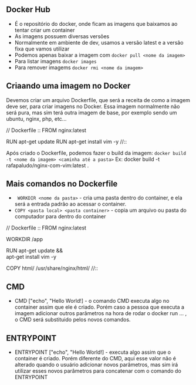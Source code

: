 ## Docker Hub
- É o repositório do docker, onde ficam as imagens que baixamos ao tentar criar um container
- As imagens possuem diversas versões
- Normalmente em ambiente de dev, usamos a versão latest e a versão fixa que vamos utilizar
- Podemos apenas baixar a imagem com `docker pull <nome da imagem>`
- Para listar imagens `docker images`
- Para remover imagems `docker rmi <nome da imagem>`

## Criaando uma imagem no Docker
Devemos criar um arquivo Dockerfile, que será a receita de como a imagem deve ser, para criar imagens no Docker. Essa imagem normalmente não será pura, mas sim terá outra imagem de base, por exemplo sendo um ubuntu, nginx, php, etc...

// Dockerfile ::
FROM nginx:latest

RUN apt-get update
RUN apt-get install vim -y
//::

Após criado o Dockerfile, podemos fazer o build da imagem:
`docker build -t <nome da imagem> <caminha até a pasta>`
Ex: docker build -t rafapaludo/nginx-com-vim:latest .

## Mais comandos no Dockerfile
- ` WORKDIR <nome da pasta>` - cria uma pasta dentro do container, e ela será a entrada padrão ao acessar o container.
- `COPY <pasta local> <pasta container>` - copia um arquivo ou pasta do computador para dentro do container

// Dockerfile ::
FROM nginx:latest

WORKDIR /app

RUN apt-get update && \
    apt-get install vim -y

COPY html/ /usr/share/nginx/html/
//::

## CMD
- CMD ["echo", "Hello World!] - o comando CMD executa algo no container assim que ele é criado. Porém caso a pessoa que executa a imagem adicionar outros parâmetros na hora de rodar o docker run ... <parametros novos>, o CMD será substituido pelos novos comandos.

## ENTRYPOINT
- ENTRYPOINT ["echo", "Hello World!] - executa algo assim que o container é criado. Porém diferente do CMD, aqui esse valor não é alterado quando o usuário adicionar novos parâmetros, mas sim irá utilizar esses novos parâmetros para concatenar com o comando do ENTRYPOINT